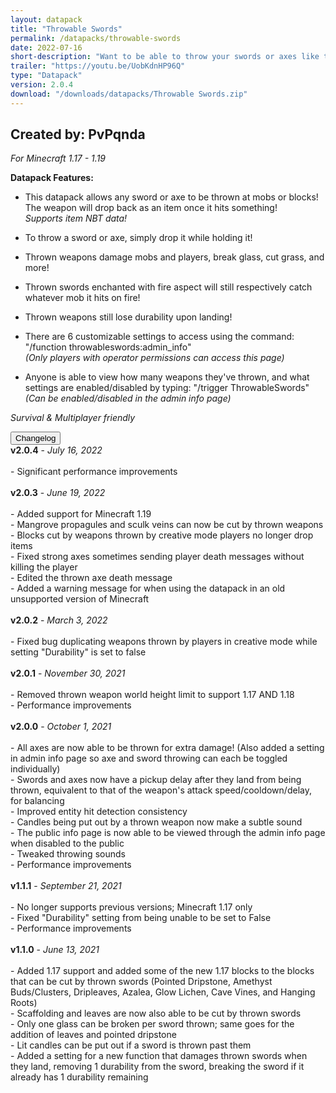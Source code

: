 ```yaml
---
layout: datapack
title: "Throwable Swords"
permalink: /datapacks/throwable-swords
date: 2022-07-16
short-description: "Want to be able to throw your swords or axes like tridents? Now you can."
trailer: "https://youtu.be/UobKdnHP96Q"
type: "Datapack"
version: 2.0.4
download: "/downloads/datapacks/Throwable Swords.zip"
---
```

Created by: PvPqnda
-
*For Minecraft 1.17 - 1.19*

**Datapack Features:**

- This datapack allows any sword or axe to be thrown at mobs or blocks! The weapon will drop back as an item once it hits something!<br>
*Supports item NBT data!*

- To throw a sword or axe, simply drop it while holding it!

- Thrown weapons damage mobs and players, break glass, cut grass, and more!

- Thrown swords enchanted with fire aspect will still respectively catch whatever mob it hits on fire!

- Thrown weapons still lose durability upon landing!

- There are 6 customizable settings to access using the command:<br>
"/function throwableswords:admin_info"<br>
*(Only players with operator permissions can access this page)*

- Anyone is able to view how many weapons they've thrown, and what settings are enabled/disabled by typing: "/trigger ThrowableSwords"<br>
*(Can be enabled/disabled in the admin info page)*

*Survival & Multiplayer friendly*

<div id="accordion">
  <div class="card">
        <button class="card-header mb-0 btn btn-link text-decoration-none" data-toggle="collapse" data-target="#changelog" aria-expanded="false" aria-controls="changelog" id="changelogBtn">
           Changelog
        </button>
</div>

<div id="changelog" class="collapse" aria-labelledby="changelogBtn" data-parent="#accordion">
      <div class="card-body">
<b>v2.0.4</b> - <em>July 16, 2022</em><br>
<br>
- Significant performance improvements<br>
<br>
<b>v2.0.3</b> - <em>June 19, 2022</em><br>
<br>
- Added support for Minecraft 1.19<br>
- Mangrove propagules and sculk veins can now be cut by thrown weapons<br>
- Blocks cut by weapons thrown by creative mode players no longer drop items<br>
- Fixed strong axes sometimes sending player death messages without killing the player<br>
- Edited the thrown axe death message<br>
- Added a warning message for when using the datapack in an old unsupported version of Minecraft<br>
<br>
<b>v2.0.2</b> - <em>March 3, 2022</em><br>
<br>
- Fixed bug duplicating weapons thrown by players in creative mode while setting "Durability" is set to false<br>
<br>
<b>v2.0.1</b> - <em>November 30, 2021</em><br>
<br>
- Removed thrown weapon world height limit to support 1.17 AND 1.18<br>
- Performance improvements<br>
<br>
<b>v2.0.0</b> - <em>October 1, 2021</em><br>
<br>
- All axes are now able to be thrown for extra damage! (Also added a setting in admin info page so axe and sword throwing can each be toggled individually)<br>
- Swords and axes now have a pickup delay after they land from being thrown, equivalent to that of the weapon's attack speed/cooldown/delay, for balancing<br>
- Improved entity hit detection consistency<br>
- Candles being put out by a thrown weapon now make a subtle sound<br>
- The public info page is now able to be viewed through the admin info page when disabled to the public<br>
- Tweaked throwing sounds<br>
- Performance improvements<br>
<br>
<b>v1.1.1</b> - <em>September 21, 2021</em><br>
<br>
- No longer supports previous versions; Minecraft 1.17 only<br>
- Fixed "Durability" setting from being unable to be set to False<br>
- Performance improvements<br>
<br>
<b>v1.1.0</b> - <em>June 13, 2021</em><br>
<br>
- Added 1.17 support and added some of the new 1.17 blocks to the blocks that can be cut by thrown swords (Pointed Dripstone, Amethyst Buds/Clusters, Dripleaves, Azalea, Glow Lichen, Cave Vines, and Hanging Roots)<br>
- Scaffolding and leaves are now also able to be cut by thrown swords<br>
- Only one glass can be broken per sword thrown; same goes for the addition of leaves and pointed dripstone<br>
- Lit candles can be put out if a sword is thrown past them<br>
- Added a setting for a new function that damages thrown swords when they land, removing 1 durability from the sword, breaking the sword if it already has 1 durability remaining<br>
      </div>
    </div>
  </div>